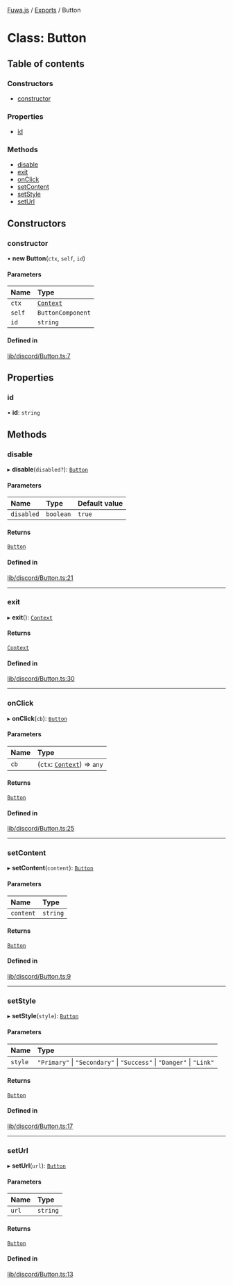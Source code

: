 [Fuwa.js](../README.md) / [Exports](../modules.md) / Button

# Class: Button

## Table of contents

### Constructors

- [constructor](Button.md#constructor)

### Properties

- [id](Button.md#id)

### Methods

- [disable](Button.md#disable)
- [exit](Button.md#exit)
- [onClick](Button.md#onclick)
- [setContent](Button.md#setcontent)
- [setStyle](Button.md#setstyle)
- [setUrl](Button.md#seturl)

## Constructors

### constructor

• **new Button**(`ctx`, `self`, `id`)

#### Parameters

| Name | Type |
| :------ | :------ |
| `ctx` | [`Context`](Context.md) |
| `self` | `ButtonComponent` |
| `id` | `string` |

#### Defined in

[lib/discord/Button.ts:7](https://github.com/fuwajs/fuwa.js/blob/b00913c/src/lib/discord/Button.ts#L7)

## Properties

### id

• **id**: `string`

## Methods

### disable

▸ **disable**(`disabled?`): [`Button`](Button.md)

#### Parameters

| Name | Type | Default value |
| :------ | :------ | :------ |
| `disabled` | `boolean` | `true` |

#### Returns

[`Button`](Button.md)

#### Defined in

[lib/discord/Button.ts:21](https://github.com/fuwajs/fuwa.js/blob/b00913c/src/lib/discord/Button.ts#L21)

___

### exit

▸ **exit**(): [`Context`](Context.md)

#### Returns

[`Context`](Context.md)

#### Defined in

[lib/discord/Button.ts:30](https://github.com/fuwajs/fuwa.js/blob/b00913c/src/lib/discord/Button.ts#L30)

___

### onClick

▸ **onClick**(`cb`): [`Button`](Button.md)

#### Parameters

| Name | Type |
| :------ | :------ |
| `cb` | (`ctx`: [`Context`](Context.md)) => `any` |

#### Returns

[`Button`](Button.md)

#### Defined in

[lib/discord/Button.ts:25](https://github.com/fuwajs/fuwa.js/blob/b00913c/src/lib/discord/Button.ts#L25)

___

### setContent

▸ **setContent**(`content`): [`Button`](Button.md)

#### Parameters

| Name | Type |
| :------ | :------ |
| `content` | `string` |

#### Returns

[`Button`](Button.md)

#### Defined in

[lib/discord/Button.ts:9](https://github.com/fuwajs/fuwa.js/blob/b00913c/src/lib/discord/Button.ts#L9)

___

### setStyle

▸ **setStyle**(`style`): [`Button`](Button.md)

#### Parameters

| Name | Type |
| :------ | :------ |
| `style` | ``"Primary"`` \| ``"Secondary"`` \| ``"Success"`` \| ``"Danger"`` \| ``"Link"`` |

#### Returns

[`Button`](Button.md)

#### Defined in

[lib/discord/Button.ts:17](https://github.com/fuwajs/fuwa.js/blob/b00913c/src/lib/discord/Button.ts#L17)

___

### setUrl

▸ **setUrl**(`url`): [`Button`](Button.md)

#### Parameters

| Name | Type |
| :------ | :------ |
| `url` | `string` |

#### Returns

[`Button`](Button.md)

#### Defined in

[lib/discord/Button.ts:13](https://github.com/fuwajs/fuwa.js/blob/b00913c/src/lib/discord/Button.ts#L13)
